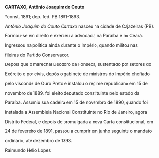 **CARTAXO, Antônio Joaquim do Couto**



\*const. 1891; dep. fed. PB 1891-1893.



*Antônio Joaquim do Couto Cartaxo* nasceu na cidade de Cajazeiras (PB).



Formou-se em direito e exerceu a advocacia na Paraíba e no Ceará.

Ingressou na política ainda durante o Império, quando militou nas

fileiras do Partido Conservador.



Depois que o marechal Deodoro da Fonseca, sustentado por setores do

Exército e por civis, depôs o gabinete de ministros do Império chefiado

pelo visconde de Ouro Preto e instalou o regime republicano em 15 de

novembro de 1889, foi eleito deputado constituinte pelo estado da

Paraíba. Assumiu sua cadeira em 15 de novembro de 1890, quando foi

instalada a Assembleia Nacional Constituinte no Rio de Janeiro, agora

Distrito Federal, e depois de promulgada a nova Carta constitucional, em

24 de fevereiro de 1891, passou a cumprir em junho seguinte o mandato

ordinário, até dezembro de 1893.



Raimundo Helio Lopes



